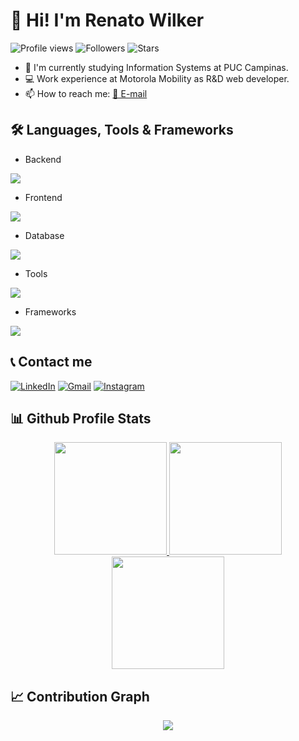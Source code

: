 # 👋 Hi! I'm Renato Wilker
![Profile views](https://komarev.com/ghpvc/?username=RenatoWlk&color=blue)
![Followers](https://img.shields.io/github/followers/RenatoWlk?style=social)
![Stars](https://img.shields.io/github/stars/RenatoWlk?style=social)

- 🔭 I'm currently studying Information Systems at PUC Campinas.
- 💻 Work experience at Motorola Mobility as R&D web developer.
- 📫 How to reach me: [📧 E-mail](mailto:renatowilkerpaulasilva9@gmail.com)

## 🛠️ Languages, Tools & Frameworks

- Backend
<p align="left">
  <a href="https://skillicons.dev">
    <img src="https://skillicons.dev/icons?i=java,py,flutter,cs,nodejs,c,kotlin"/>
  </a>
</p>

- Frontend
<p align="left">
  <a href="https://skillicons.dev">
    <img src="https://skillicons.dev/icons?i=html,css,scss,ts,js"/>
  </a>
</p>

- Database
<p align="left">
  <a href="https://skillicons.dev">
    <img src="https://skillicons.dev/icons?i=mongodb,gcp,mysql,firebase,aws" />
  </a>
</p>

- Tools
<p align="left">
  <a href="https://skillicons.dev">
    <img src="https://skillicons.dev/icons?i=git,github,vscode,unity,androidstudio" />
  </a>
</p>

- Frameworks
<p align="left">
  <a href="https://skillicons.dev">
    <img src="https://skillicons.dev/icons?i=angular,spring" />
  </a>
</p>

## 📞 Contact me

[![LinkedIn](https://img.shields.io/badge/LinkedIn-0077B5?style=for-the-badge&logo=linkedin&logoColor=white)](https://linkedin.com/in/renato-wilker-506482234)
[![Gmail](https://img.shields.io/badge/Gmail-D14836?style=for-the-badge&logo=gmail&logoColor=white)](mailto:renatowilkerpaulasilva9@gmail.com)
[![Instagram](https://img.shields.io/badge/Instagram-E4405F?style=for-the-badge&logo=instagram&logoColor=white)](https://www.instagram.com/renato_wilker_)

## 📊 Github Profile Stats

<p align="center">
    <a href="https://github.com/RenatoWlk">
        <img height="180em" src="https://streak-stats.demolab.com?user=RenatoWlk&theme=tokyonight&hide_border=true"/>
        <img height="180em" src="https://github-readme-stats.vercel.app/api?username=RenatoWlk&show_icons=true&count_private=true&hide_border=true&theme=tokyonight&include_all_commits=true&count_private=true"/>
        <img height="180em" src="https://github-readme-stats.vercel.app/api/top-langs/?username=RenatoWlk&hide_border=true&layout=compact&theme=tokyonight&hide=jupyter%20notebook"/>
    </a>
</p>

## 📈 Contribution Graph

<div align="center">
    <img src="https://github-readme-activity-graph.vercel.app/graph?username=RenatoWlk&bg_color=011627&color=79d3c3&line=c792ea&point=ffeb95&area=true&hide_border=false" border-radius="10">
</div>
